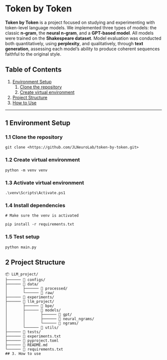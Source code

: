 # Token by Token
__Token by Token__ is a project focused on studying and experimenting with token-level language models. We implemented three types of models: the classic __n-gram__, the __neural n-gram__, and a __GPT-based model__. All models were trained on the __Shakespeare dataset__. Model evaluation was conducted both quantitatively, using __perplexity__, and qualitatively, through __text generation__, assessing each model’s ability to produce coherent sequences faithful to the original style.

## Table of Contents
1. [Environment Setup](#environment-setup)
   1. [Clone the repository](#11-clone-the-repository)
   2. [Create virtual environment](#12-create-virtual-environment)
2. [Project Structure](#2-project-structure)
3. [How to Use](#3-how-to-use)

---

## 1 Environment Setup

### 1.1 Clone the repository
```
git clone <https://github.com/JLNeuroLab/token-by-token.git>
```
### 1.2 Create virtual environment
```
python -m venv venv
```
### 1.3 Activate virtual environment
```
.\venv\Scripts\Activate.ps1
```

### 1.4 Install dependencies
```
# Make sure the venv is activated

pip install -r requirements.txt
```

### 1.5 Test setup
```
python main.py
```

## 2 Project Structure
```
📦 LLM_project/
├────── 📂 configs/
├────── 📂 data/
│       ├────── 📂 processed/
│       └────── 📂 raw/
├────── 📂 experiments/
├────── 📂 llm_project/
│       ├────── 📂 bpe/
│       ├────── 📂 models/
│       │       ├────── 📂 gpt/
│       │       ├────── 📂 neural_ngrams/
│       │       └────── 📂 ngrams/
│       └────── 📂 utils/
├────── 📂 tests/
├────── 📄 experiments.txt
├────── 📄 pyproject.toml
├────── 📄 README.md
└────── 📄 requirements.txt
## 3. How to use
```